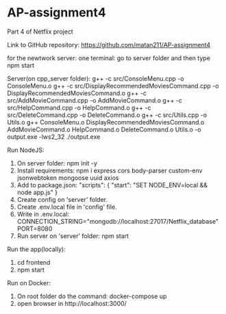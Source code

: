 # AP-assignment4

Part 4 of Netflix project



Link to GitHub repository:
https://github.com/matan211/AP-assignment4

for the newtwork server:
one terminal:
go to server folder and then type npm start

Server(on cpp_server folder):
g++ -c src/ConsoleMenu.cpp -o ConsoleMenu.o
g++ -c src/DisplayRecommendedMoviesCommand.cpp -o DisplayRecommendedMoviesCommand.o
g++ -c src/AddMovieCommand.cpp -o AddMovieCommand.o
g++ -c src/HelpCommand.cpp -o HelpCommand.o
g++ -c src/DeleteCommand.cpp -o DeleteCommand.o
g++ -c src/Utils.cpp -o Utils.o
g++ ConsoleMenu.o DisplayRecommendedMoviesCommand.o AddMovieCommand.o HelpCommand.o DeleteCommand.o Utils.o -o output.exe -lws2_32
./output.exe

Run NodeJS:
1. On server folder: npm init -y
2. Install requirements: npm i express cors body-parser custom-env jsonwebtoken mongoose uuid axios
3. Add to package.json: "scripts": {
    "start": "SET NODE_ENV=local && node app.js"
  }
4. Create config on 'server' folder.
5. Create .env.local file in 'config' file.
6. Write in .env.local: CONNECTION_STRING="mongodb://localhost:27017/Netflix_database"
PORT=8080 
7. Run server on 'server' folder: npm start

Run the app(locally):
1. cd frontend
2. npm start

Run on Docker:
1. On root folder do the command:
  docker-compose up
2. open browser in http://localhost:3000/